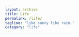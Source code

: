 ```yaml
---
layout: archive
title: Life
permalink: /life/
tagline: "like sunny like rain."
category: "life"
---
```

